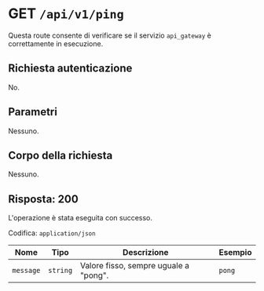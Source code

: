 # GET `/api/v1/ping`

Questa route consente di verificare se il servizio `api_gateway` è correttamente in esecuzione.

## Richiesta autenticazione

No.

## Parametri

Nessuno.

## Corpo della richiesta

Nessuno.

## Risposta: 200

L'operazione è stata eseguita con successo.

Codifica: `application/json`

| Nome | Tipo | Descrizione | Esempio |
|------------ |---------- |-------------------------------------------- |----------- |
| `message` | `string` | Valore fisso, sempre uguale a "pong". | `pong` |
